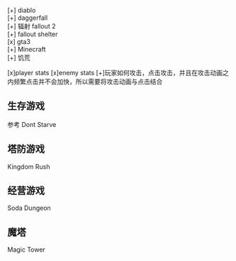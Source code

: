 [+] diablo  
[+] daggerfall  
[+] 辐射 fallout 2  
[+] fallout shelter  
[x] gta3  
[+] Minecraft   
[+] 饥荒  

[x]player stats
[x]enemy stats
[+]玩家如何攻击，点击攻击，并且在攻击动画之内频繁点击并不会加快，所以需要将攻击动画与点击结合

## 生存游戏
参考 Dont Starve

## 塔防游戏
Kingdom Rush

## 经营游戏
Soda Dungeon


## 魔塔
Magic Tower